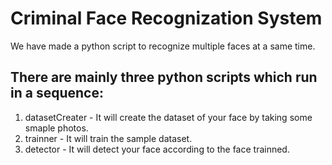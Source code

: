 # Criminal Face Recognization System
We have made a python script to recognize multiple faces at a same time.
## There are mainly three python scripts which run in a sequence:
1) datasetCreater - It will create the dataset of your face by taking some smaple photos.
2) trainner - It will train the sample dataset. 
3) detector - It will detect your face according to the face trainned.
